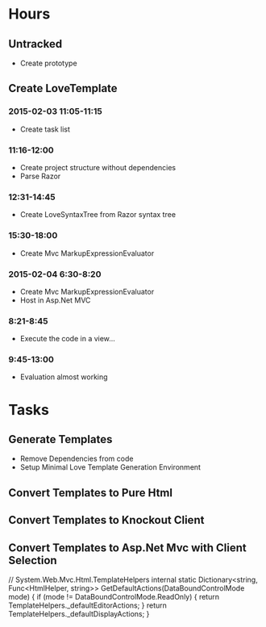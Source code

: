 

# Hours

## Untracked

- Create prototype

## Create LoveTemplate

### 2015-02-03 11:05-11:15

- Create task list

### 11:16-12:00

- Create project structure without dependencies
- Parse Razor

### 12:31-14:45

- Create LoveSyntaxTree from Razor syntax tree

### 15:30-18:00

- Create Mvc MarkupExpressionEvaluator

### 2015-02-04 6:30-8:20

- Create Mvc MarkupExpressionEvaluator
- Host in Asp.Net MVC

### 8:21-8:45

- Execute the code in a view...

### 9:45-13:00

- Evaluation almost working 

# Tasks

## Generate Templates

- Remove Dependencies from code
- Setup Minimal Love Template Generation Environment

## Convert Templates to Pure Html

## Convert Templates to Knockout Client

## Convert Templates to Asp.Net Mvc with Client Selection



// System.Web.Mvc.Html.TemplateHelpers
internal static Dictionary<string, Func<HtmlHelper, string>> GetDefaultActions(DataBoundControlMode mode)
{
	if (mode != DataBoundControlMode.ReadOnly)
	{
		return TemplateHelpers._defaultEditorActions;
	}
	return TemplateHelpers._defaultDisplayActions;
}
